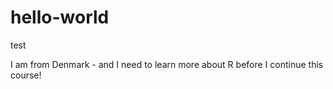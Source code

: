 # hello-world
test

I am from Denmark - and I need to learn more about R before I continue this course!
